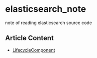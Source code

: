 # elasticsearch_note
note of reading elasticsearch source code 
## Article Content
- [LifecycleComponent](./server/elasticsearch/common/component/[article]LifecycleComponent.md)